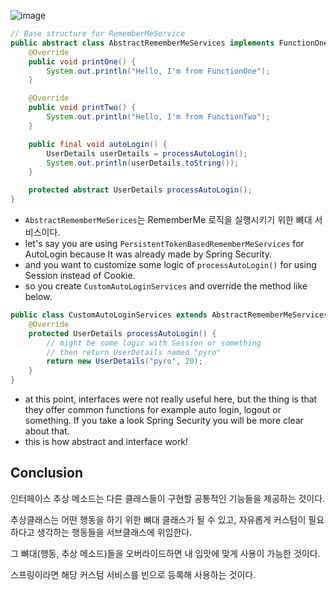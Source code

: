 ![image](https://user-images.githubusercontent.com/59721293/162165110-f93acd90-b192-4dc5-8c79-8e9d2c757c7f.png)

```java
// Base structure for RememberMeService
public abstract class AbstractRememberMeServices implements FunctionOne, FunctionTwo {
    @Override
    public void printOne() {
        System.out.println("Hello, I'm from FunctionOne");
    }

    @Override
    public void printTwo() {
        System.out.println("Hello, I'm from FunctionTwo");
    }

    public final void autoLogin() {
        UserDetails userDetails = processAutoLogin();
        System.out.println(userDetails.toString());
    }

    protected abstract UserDetails processAutoLogin();
}
```

- `AbstractRememberMeSerices`는 RememberMe 로직을 실행시키기 위한 뼈대 서비스이다.
- let's say you are using `PersistentTokenBasedRememberMeServices` for AutoLogin because It was already made by Spring
  Security.
- and you want to customize some logic of `processAutoLogin()` for using Session instead of Cookie.
- so you create `CustomAutoLoginServices` and override the method like below.

```java
public class CustomAutoLoginServices extends AbstractRememberMeServices {
    @Override
    protected UserDetails processAutoLogin() {
        // might be some logic with Session or something
        // then return UserDetails named "pyro"
        return new UserDetails("pyro", 20);
    }
}
```

- at this point, interfaces were not really useful here, but the thing is that they offer common functions for example
  auto login, logout or something. If you take a look Spring Security you will be more clear about that.
- this is how abstract and interface work!

## Conclusion

인터페이스 추상 메소드는 다른 클래스들이 구현할 공통적인 기능들을 제공하는 것이다.

추상클래스는 어떤 행동을 하기 위한 뼈대 클래스가 될 수 있고, 자유롭게 커스텀이 필요하다고 생각하는 행동들을 서브클래스에 위임한다.

그 뼈대(행동, 추상 메소드)들을 오버라이드하면 내 입맛에 맞게 사용이 가능한 것이다.

스프링이라면 해당 커스텀 서비스를 빈으로 등록해 사용하는 것이다.
